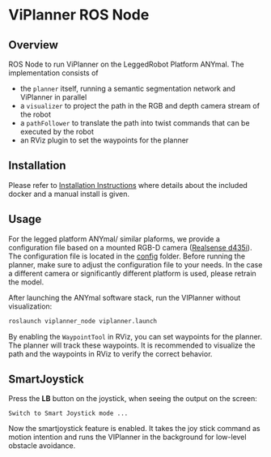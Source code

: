 # ViPlanner ROS Node

## Overview

ROS Node to run ViPlanner on the LeggedRobot Platform ANYmal.
The implementation consists of
- the `planner` itself, running a semantic segmentation network and ViPlanner in parallel
- a `visualizer` to project the path in the RGB and depth camera stream of the robot
- a `pathFollower` to translate the path into twist commands that can be executed by the robot
- an RViz plugin to set the waypoints for the planner


## Installation

Please refer to [Installation Instructions](./INSTALL.md) where details about the included docker and a manual install is given.

## Usage

For the legged platform ANYmal/ similar plaforms, we provide a configuration file based on a mounted RGB-D camera ([Realsense d435i](https://www.intelrealsense.com/depth-camera-d435i/)). The configuration file is located in the [config](./planner/config/) folder. Before running the planner, make sure to adjust the configuration file to your needs. In the case a different camera or significantly different platform is used, please retrain the model.

After launching the ANYmal software stack, run the VIPlanner without visualization:

```bash
roslaunch viplanner_node viplanner.launch
```

By enabling the `WaypointTool` in RViz, you can set waypoints for the planner. The planner will track these waypoints.
It is recommended to visualize the path and the waypoints in RViz to verify the correct behavior.

## SmartJoystick

Press the **LB** button on the joystick, when seeing the output on the screen:

    Switch to Smart Joystick mode ...

Now the smartjoystick feature is enabled. It takes the joy stick command as motion intention and runs the VIPlanner in the background for low-level obstacle avoidance.
